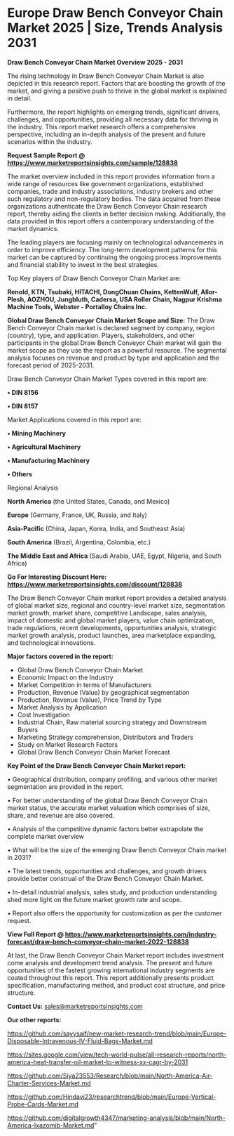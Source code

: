 # Europe Draw Bench Conveyor Chain Market 2025 | Size, Trends Analysis 2031

<Strong> Draw Bench Conveyor Chain Market Overview 2025 - 2031</strong>

The rising technology in Draw Bench Conveyor Chain Market is also depicted in this research report. Factors that are boosting the growth of the market, and giving a positive push to thrive in the global market is explained in detail.

Furthermore, the report highlights on emerging trends, significant drivers, challenges, and opportunities, providing all necessary data for thriving in the industry. This report market research offers a comprehensive perspective, including an in-depth analysis of the present and future scenarios within the industry.

<strong>Request Sample Report @ <a href=https://www.marketreportsinsights.com/sample/128838>https://www.marketreportsinsights.com/sample/128838</a></strong>

The market overview included in this report provides information from a wide range of resources like government organizations, established companies, trade and industry associations, industry brokers and other such regulatory and non-regulatory bodies. The data acquired from these organizations authenticate the Draw Bench Conveyor Chain research report, thereby aiding the clients in better decision making. Additionally, the data provided in this report offers a contemporary understanding of the market dynamics.

The leading players are focusing mainly on technological advancements in order to improve efficiency. The long-term development patterns for this market can be captured by continuing the ongoing process improvements and financial stability to invest in the best strategies.

Top Key players of Draw Bench Conveyor Chain Market are:

<strong>Renold, KTN, Tsubaki, HITACHI, DongChuan Chains, KettenWulf, Allor-Plesh, AOZHOU, Jungbluth, Cadersa, USA Roller Chain, Nagpur Krishma Machine Tools, Webster - Portalloy Chains Inc.</strong>

<strong><b>Global Draw Bench Conveyor Chain Market Scope and Size:</b></strong>
The Draw Bench Conveyor Chain market is declared segment by company, region (country), type, and application. Players, stakeholders, and other participants in the global Draw Bench Conveyor Chain market will gain the market scope as they use the report as a powerful resource. The segmental analysis focuses on revenue and product by type and application and the forecast period of 2025-2031.

Draw Bench Conveyor Chain Market Types covered in this report are:

<strong>• DIN 8156

• DIN 8157</strong>

Market Applications covered in this report are:

<strong>• Mining Machinery

• Agricultural Machinery

• Manufacturing Machinery

• Others</strong> 

Regional Analysis

<strong>North America</strong> (the United States, Canada, and Mexico)

<strong>Europe</strong> (Germany, France, UK, Russia, and Italy)

<strong>Asia-Pacific</strong> (China, Japan, Korea, India, and Southeast Asia)

<strong>South America</strong> (Brazil, Argentina, Colombia, etc.)

<strong>The Middle East and Africa</strong> (Saudi Arabia, UAE, Egypt, Nigeria, and South Africa)

<strong>Go For Interesting Discount Here: <a href=https://www.marketreportsinsights.com/discount/128838>https://www.marketreportsinsights.com/discount/128838</a></strong>

The Draw Bench Conveyor Chain market report provides a detailed analysis of global market size, regional and country-level market size, segmentation market growth, market share, competitive Landscape, sales analysis, impact of domestic and global market players, value chain optimization, trade regulations, recent developments, opportunities analysis, strategic market growth analysis, product launches, area marketplace expanding, and technological innovations.

<strong><b>Major factors covered in the report:</b></strong>
<ul>
  <li>Global Draw Bench Conveyor Chain Market </li>
  <li>Economic Impact on the Industry</li>
  <li>Market Competition in terms of Manufacturers</li>
  <li>Production, Revenue (Value) by geographical segmentation</li>
  <li>Production, Revenue (Value), Price Trend by Type</li>
  <li>Market Analysis by Application</li>
  <li>Cost Investigation</li>
  <li>Industrial Chain, Raw material sourcing strategy and Downstream Buyers</li>
  <li>Marketing Strategy comprehension, Distributors and Traders</li>
  <li>Study on Market Research Factors</li>
  <li>Global Draw Bench Conveyor Chain Market Forecast</li>
</ul>

<strong><b>Key Point of the Draw Bench Conveyor Chain Market report:</b></strong>

• Geographical distribution, company profiling, and various other market segmentation are provided in the report.

• For better understanding of the global Draw Bench Conveyor Chain market status, the accurate market valuation which comprises of size, share, and revenue are also covered.

• Analysis of the competitive dynamic factors better extrapolate the complete market overview

• What will be the size of the emerging Draw Bench Conveyor Chain market in 2031?

• The latest trends, opportunities and challenges, and growth drivers provide better construal of the Draw Bench Conveyor Chain Market.

• In-detail industrial analysis, sales study, and production understanding shed more light on the future market growth rate and scope.

• Report also offers the opportunity for customization as per the customer request.

<strong><b>View Full Report @ <a href=https://www.marketreportsinsights.com/industry-forecast/draw-bench-conveyor-chain-market-2022-128838>https://www.marketreportsinsights.com/industry-forecast/draw-bench-conveyor-chain-market-2022-128838</a></b></strong>


At last, the Draw Bench Conveyor Chain Market report includes investment come analysis and development trend analysis. The present and future opportunities of the fastest growing international industry segments are coated throughout this report. This report additionally presents product specification, manufacturing method, and product cost structure, and price structure.

<strong>Contact Us:</strong>
sales@marketreportsinsights.com

<strong>Our other reports:</strong>

<a href=https://github.com/sayysaif/new-market-research-trend/blob/main/Europe-Disposable-Intravenous-IV-Fluid-Bags-Market.md>https://github.com/sayysaif/new-market-research-trend/blob/main/Europe-Disposable-Intravenous-IV-Fluid-Bags-Market.md</a>

<a href=https://sites.google.com/view/tech-world-pulse/all-research-reports/north-america-heat-transfer-oil-market-to-witness-xx-cagr-by-2031>https://sites.google.com/view/tech-world-pulse/all-research-reports/north-america-heat-transfer-oil-market-to-witness-xx-cagr-by-2031</a>

<a href=https://github.com/Siya23553/Research/blob/main/North-America-Air-Charter-Services-Market.md>https://github.com/Siya23553/Research/blob/main/North-America-Air-Charter-Services-Market.md</a>

<a href=https://github.com/Hindavi23/researchtrend/blob/main/Europe-Vertical-Probe-Cards-Market.md>https://github.com/Hindavi23/researchtrend/blob/main/Europe-Vertical-Probe-Cards-Market.md</a>

<a href=https://github.com/digitalgrowth4347/marketing-analysis/blob/main/North-America-Ixazomib-Market.md>https://github.com/digitalgrowth4347/marketing-analysis/blob/main/North-America-Ixazomib-Market.md</a>"
